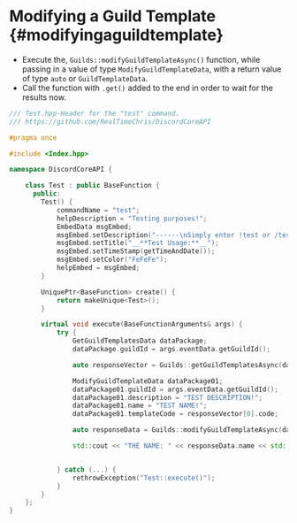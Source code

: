 Modifying a Guild Template {#modifyingaguildtemplate}
============
- Execute the, `Guilds::modifyGuildTemplateAsync()` function, while passing in a value of type `ModifyGuildTemplateData`, with a return value of type `auto` or `GuildTemplateData`.
- Call the function with `.get()` added to the end in order to wait for the results now.

```cpp
/// Test.hpp-Header for the "test" command.
/// https://github.com/RealTimeChris/DiscordCoreAPI

#pragma once

#include <Index.hpp>

namespace DiscordCoreAPI {

	class Test : public BaseFunction {
	  public:
		Test() {
			commandName = "test";
			helpDescription = "Testing purposes!";
			EmbedData msgEmbed;
			msgEmbed.setDescription("------\nSimply enter !test or /test!\n------");
			msgEmbed.setTitle("__**Test Usage:**__");
			msgEmbed.setTimeStamp(getTimeAndDate());
			msgEmbed.setColor("FeFeFe");
			helpEmbed = msgEmbed;
		}

		UniquePtr<BaseFunction> create() {
			return makeUnique<Test>();
		}

		virtual void execute(BaseFunctionArguments& args) {
			try {
				GetGuildTemplatesData dataPackage;
				dataPackage.guildId = args.eventData.getGuildId();

				auto responseVector = Guilds::getGuildTemplatesAsync(dataPackage).get();

				ModifyGuildTemplateData dataPackage01;
				dataPackage01.guildId = args.eventData.getGuildId();
				dataPackage01.description = "TEST DESCRIPTION!";
				dataPackage01.name = "TEST NAME!";
				dataPackage01.templateCode = responseVector[0].code;

				auto responseData = Guilds::modifyGuildTemplateAsync(dataPackage01).get();

				std::cout << "THE NAME: " << responseData.name << std::endl;


			} catch (...) {
				rethrowException("Test::execute()");
			}
		}
	};
}
```
